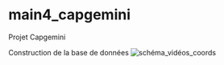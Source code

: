 # main4_capgemini
Projet Capgemini  

Construction de la base de données
![schéma_vidéos_coords](https://github.com/cmll2/main4_capgemini/assets/91607103/7bbf1a96-cca4-4291-91a7-4137d2a5e897)
